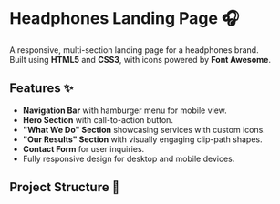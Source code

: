 # Headphones Landing Page 🎧

A responsive, multi-section landing page for a headphones brand.  
Built using **HTML5** and **CSS3**, with icons powered by **Font Awesome**.

## Features ✨

- **Navigation Bar** with hamburger menu for mobile view.
- **Hero Section** with call-to-action button.
- **"What We Do" Section** showcasing services with custom icons.
- **"Our Results" Section** with visually engaging clip-path shapes.
- **Contact Form** for user inquiries.
- Fully responsive design for desktop and mobile devices.

## Project Structure 📂

